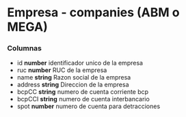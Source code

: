 # Empresa - companies (ABM o MEGA)
### Columnas
- id **number** identificador unico de la empresa
- ruc **number** RUC de la empresa
- name **string** Razon social de la empresa
- address **string** Direccion de la empresa
- bcpCC **string** numero de cuenta corriente bcp
- bcpCCI **string** numero de cuenta interbancario
- spot **number** numero de cuenta para detracciones

